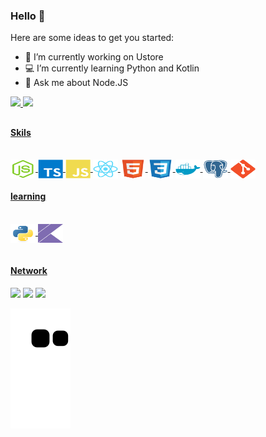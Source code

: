 ### Hello 👋

Here are some ideas to get you started:

- 🏦 I’m currently working on Ustore
- 💻 I’m currently learning Python and Kotlin 
- 💬 Ask me about Node.JS 


<div>
  <a href="https://github.com/filipe-mariz">
  <img height="180em" src="https://github-readme-stats.vercel.app/api?username=filipe-mariz&show_icons=true&theme=dracula&include_all_commits=true&count_private=true"/>
  <img height="180em" src="https://github-readme-stats.vercel.app/api/top-langs/?username=filipe-mariz&layout=compact&langs_count=7&theme=dracula"/>  
</div>

##
#### Skils
<div style="display: inline_block"><br>
  <img align="center" alt="Node" height="30" width="40" src="https://raw.githubusercontent.com/devicons/devicon/master/icons/nodejs/nodejs-plain.svg">
  <img align="center" alt="Ts" height="30" width="40" src="https://raw.githubusercontent.com/devicons/devicon/master/icons/typescript/typescript-plain.svg">
  <img align="center" alt="Js" height="30" width="40" src="https://raw.githubusercontent.com/devicons/devicon/master/icons/javascript/javascript-plain.svg">
  <img align="center" alt="React" height="30" width="40" src="https://raw.githubusercontent.com/devicons/devicon/master/icons/react/react-original.svg">
  <img align="center" alt="HTML" height="30" width="40" src="https://raw.githubusercontent.com/devicons/devicon/master/icons/html5/html5-original.svg">
  <img align="center" alt="CSS" height="30" width="40" src="https://raw.githubusercontent.com/devicons/devicon/master/icons/css3/css3-original.svg">
  <img align="center" alt="Csharp" height="30" width="40" src="https://raw.githubusercontent.com/devicons/devicon/master/icons/docker/docker-plain.svg">
  <img align="center" alt="Csharp" height="30" width="40" src="https://raw.githubusercontent.com/devicons/devicon/master/icons/postgresql/postgresql-plain.svg">
  <img align="center" alt="Csharp" height="30" width="40" src="https://raw.githubusercontent.com/devicons/devicon/master/icons/git/git-plain.svg">
</div>

#### learning
<div style="display: inline_block"><br>
  <img align="center" alt="Python" height="30" width="40" src="https://raw.githubusercontent.com/devicons/devicon/master/icons/python/python-original.svg">
  <img align="center" alt="Python" height="30" width="40" src="https://raw.githubusercontent.com/devicons/devicon/master/icons/kotlin/kotlin-plain.svg">  
</div>
<br /> 

#### Network
<div>
  <a href="https://www.linkedin.com/in/filipe-mariz-68675b196/" target="_blank"><img src="https://img.shields.io/badge/LinkedIn-0077B5?style=for-the-badge&logo=linkedin&logoColor=white"></a>
  <a href="filipeferreiramariz@outlook.com/" target="_blank"><img src="https://img.shields.io/badge/Microsoft_Outlook-0078D4?style=for-the-badge&logo=microsoft-outlook&logoColor=white"></a>
  <a href="filipeferreiramariz@gmail.com/" target="_blank"><img src="https://img.shields.io/badge/Gmail-D14836?style=for-the-badge&logo=gmail&logoColor=white"></a>
</div>
  
  ![Snake animation](https://github.com/rafaballerini/rafaballerini/blob/output/github-contribution-grid-snake.svg)
